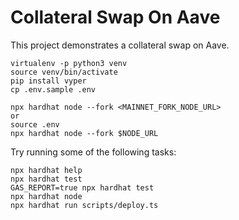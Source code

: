 # Collateral Swap On Aave

This project demonstrates a collateral swap on Aave.

```shell
virtualenv -p python3 venv
source venv/bin/activate
pip install vyper
cp .env.sample .env
```

```shell
npx hardhat node --fork <MAINNET_FORK_NODE_URL>
or
source .env
npx hardhat node --fork $NODE_URL
```

Try running some of the following tasks:

```shell
npx hardhat help
npx hardhat test
GAS_REPORT=true npx hardhat test
npx hardhat node
npx hardhat run scripts/deploy.ts
```
